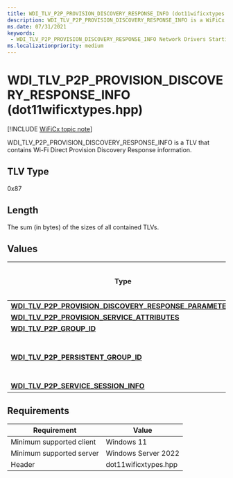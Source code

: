 ```yaml
---
title: WDI_TLV_P2P_PROVISION_DISCOVERY_RESPONSE_INFO (dot11wificxtypes.hpp)
description: WDI_TLV_P2P_PROVISION_DISCOVERY_RESPONSE_INFO is a WiFiCx TLV that contains Wi-Fi Direct Provision Discovery Response information.
ms.date: 07/31/2021
keywords:
 - WDI_TLV_P2P_PROVISION_DISCOVERY_RESPONSE_INFO Network Drivers Starting with Windows Vista
ms.localizationpriority: medium
---
```


# WDI\_TLV\_P2P\_PROVISION\_DISCOVERY\_RESPONSE\_INFO (dot11wificxtypes.hpp)

[!INCLUDE [WiFiCx topic note](../includes/wificx-version-warning.md)]


WDI\_TLV\_P2P\_PROVISION\_DISCOVERY\_RESPONSE\_INFO is a TLV that contains Wi-Fi Direct Provision Discovery Response information.

## TLV Type


0x87

## Length


The sum (in bytes) of the sizes of all contained TLVs.

## Values


| Type                                                                                                                     | Multiple TLV instances allowed | Optional | Description                                                                                                                                                                                                                             |
|--------------------------------------------------------------------------------------------------------------------------|--------------------------------|----------|-----------------------------------------------------------------------------------------------------------------------------------------------------------------------------------------------------------------------------------------|
| [**WDI\_TLV\_P2P\_PROVISION\_DISCOVERY\_RESPONSE\_PARAMETERS**](wdi-tlv-p2p-provision-discovery-response-parameters.md) |                                |          | The provision discovery response parameters.                                                                                                                                                                                            |
| [**WDI\_TLV\_P2P\_PROVISION\_SERVICE\_ATTRIBUTES**](wdi-tlv-p2p-provision-service-attributes.md)                        |                                | X        | The Provision Service attributes.                                                                                                                                                                                                       |
| [**WDI\_TLV\_P2P\_GROUP\_ID**](wdi-tlv-p2p-group-id.md)                                                                 |                                | X        | The Group ID if Wi-Fi Direct Service is supported.                                                                                                                                                                                      |
| [**WDI\_TLV\_P2P\_PERSISTENT\_GROUP\_ID**](wdi-tlv-p2p-persistent-group-id.md)                                          |                                | X        | The Group IP for the Persistent Group to be used for the connection. This field is valid if the Persistent Group flag in [**WDI\_TLV\_P2P\_PROVISION\_SERVICE\_ATTRIBUTES**](wdi-tlv-p2p-provision-service-attributes.md) is set to 1. |
| [**WDI\_TLV\_P2P\_SERVICE\_SESSION\_INFO**](wdi-tlv-p2p-service-session-info.md)                                        |                                | X        | The Service Session information.                                                                                                                                                                                                        |

 

## Requirements

|Requirement|Value|
|--- |--- |
|Minimum supported client|Windows 11|
|Minimum supported server|Windows Server 2022|
|Header|dot11wificxtypes.hpp|

 

 




